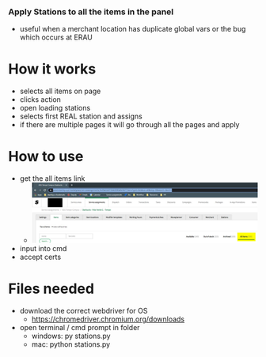 ### Apply Stations to all the items in the panel
- useful when a merchant location has duplicate global vars or the bug which occurs at ERAU

# How it works
- selects all items on page
- clicks action
- open loading stations
- selects first REAL station and assigns
- if there are multiple pages it will go through all the pages and apply

# How to use
- get the all items link
  - ![image](https://raw.githubusercontent.com/justinsoon/Starship/main/images/applystations.jpg?token=AEHZQVAF2P2YTSS5UHYDPNLBQ2ZQA)
- input into cmd 
- accept certs 

# Files needed
- download the correct webdriver for OS 
  - https://chromedriver.chromium.org/downloads
- open terminal / cmd prompt in folder
  -  windows: py stations.py
  -  mac: python stations.py
